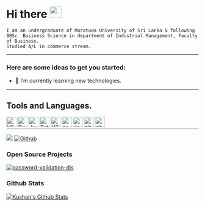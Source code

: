 # Hi there <img src="https://user-images.githubusercontent.com/61194721/117134971-f5437980-adc3-11eb-87d6-95dafe0bc256.gif" width="30px">
```
I am an undergraduate of Moratuwa University of Sri Lanka & following BBSc  Business Science in department of Industrial Management, Faculty of Business. 
Studied A/L in commerce stream.
```
<hr>

### Here are some ideas to get you started:

- 🌱 I’m currently learning new technologies.
<!--
- 🔭 I’m currently working on ...
- 👯 I’m looking to collaborate on ...
- 🤔 I’m looking for help with ...
- 💬 Ask me about ...
- 📫 How to reach me: ...
- 😄 Pronouns: ...
- ⚡ Fun fact: ...
-->
<hr>

## Tools and Languages.
<div>
<a href="https://code.visualstudio.com/" target="_blank"><img align="left" src="https://user-images.githubusercontent.com/61194721/117094077-65301080-ad80-11eb-8e03-20bc699513a3.png" alt="VS Code" height="26"></a>
<a href="https://www.jetbrains.com/pycharm/" target="_blank"><img align="left" src="https://user-images.githubusercontent.com/61194721/117093848-c3a8bf00-ad7f-11eb-885b-cee0237bb2ef.png" alt="Pycharme" height="26"></a>
<a href="https://jupyter.org/" target="_blank"><img align="left" src="https://user-images.githubusercontent.com/61194721/117093849-c4415580-ad7f-11eb-8eec-e7d245eb9279.png" alt="Jupyter" height="26"></a>
<a href="https://www.python.org/" target="_blank"><img align="left" src="https://user-images.githubusercontent.com/61194721/117093850-c4d9ec00-ad7f-11eb-9c7b-69d75855fe45.png" alt="Python" height="26"></a>
<a href="https://en.wikipedia.org/wiki/HTML" target="_blank"><img align="left" src="https://user-images.githubusercontent.com/61194721/117093842-c1defb80-ad7f-11eb-87a5-de8b9ee3a876.png" alt="HTML5" height="26"></a>
<a href="https://en.wikipedia.org/wiki/CSS" target="_blank"><img align="left" src="https://user-images.githubusercontent.com/61194721/117093837-c0153800-ad7f-11eb-8edf-3da0e33b9c6f.png" alt="css3" height="26"></a>
<a href="https://www.javascript.com/" target="_blank"><img align="left" src="https://user-images.githubusercontent.com/61194721/117093845-c3102880-ad7f-11eb-8c6f-5b46887a2d74.png" alt="Javascript" height="26"></a>
<a href="https://git-scm.com/" target="_blank"><img align="left" src="https://user-images.githubusercontent.com/61194721/117093841-c1466500-ad7f-11eb-9a04-b3322aa4cd0a.png" alt="git" height="26"></a>
<a href="https://github.com/" target="_blank"><img align="left" src="https://user-images.githubusercontent.com/61194721/117093844-c2779200-ad7f-11eb-9232-48268e8f0eba.png" alt="github" height="26"></a>
</div>
<br>
<hr>

![](https://visitor-badge.laobi.icu/badge?page_id=kushaneranga.kushaneranga)
[![Github](https://img.shields.io/github/followers/kushaneranga?label=Follow&style=social)](https://github.com/kushaneranga)

### Open Source Projects

[![password-validation-dis](https://github-readme-stats.vercel.app/api/pin/?username=kushaneranga&repo=password-validation-dis)](https://github.com/kushaneranga/password-validation-dis)

### Github Stats

[![Kushan's Github Stats](https://github-readme-stats.vercel.app/api?username=kushaneranga&count_private=true&theme=default&show_icons=true)](https://github.com/kushaneranga)
